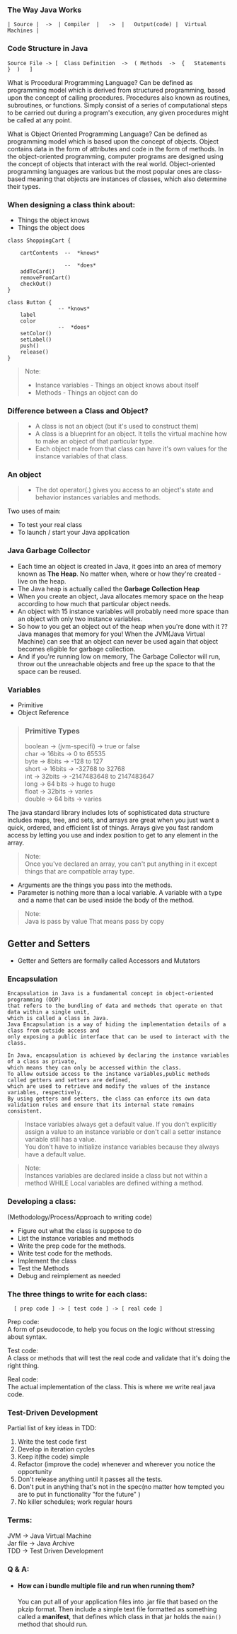### The Way Java Works

    | Source |  ->  | Compiler  |   ->  |   Output(code) |  Virtual Machines |

### Code Structure in Java

    Source File -> [  Class Definition  ->  ( Methods  ->  {   Statements }  )   ]

What is Procedural Programming Language?
Can be defined as programming model which is derived from structured programming, based upon the concept of calling procedures.
Procedures also known as routines, subroutines, or functions. Simply consist of a series of computational steps to be carried out
during a program's execution, any given procedures might be called at any point.

What is Object Oriented Programming Language?
Can be defined as programming model which is based upon the concept of objects.
Object contains data in the form of attributes and code in the form of methods. In the object-oriented programming,
computer programs are designed using the concept of objects that interact with the real world.
Object-oriented programming languages are various but the most popular ones are class-based meaning that objects are instances
of classes, which also determine their types.

### When designing a class think about:

- Things the object knows
- Things the object does

```
class ShoppingCart {

    cartContents  --  *knows*

                  --  *does*
    addToCard()
    removeFromCart()
    checkOut()
}
```

```
class Button {
                -- *knows*
    label
    color
                --  *does*
    setColor()
    setLabel()
    push()
    release()
}
```

> Note:<br>
>
> - Instance variables - Things an object knows about itself<br>
> - Methods - Things an object can do

### Difference between a Class and Object?

> - A class is not an object (but it's used to construct them)
> - A class is a blueprint for an object. It tells the virtual machine how to make an object of that particular type.
> - Each object made from that class can have it's own values for the instance variables of that class.

### An object

> - The dot operator(.) gives you access to an object's state and behavior instances variables and methods.

Two uses of main:

- To test your real class
- To launch / start your Java application

### Java Garbage Collector

- Each time an object is created in Java, it goes into an area of memory known as **The Heap**.
  No matter when, where or how they're created - live on the heap.
- The Java heap is actually called the **Garbage Collection Heap**
- When you create an object, Java allocates memory space on the heap according to how much that particular object needs.
- An object with 15 instance variables will probably need more space than an object with only two instance variables.
- So how to you get an object out of the heap when you're done with it ??
  Java manages that memory for you! When the JVM(Java Virtual Machine) can see that an object can never be used again
  that object becomes eligible for garbage collection.
- And if you're running low on memory, The Garbage Collector will run, throw out the unreachable objects and free up the space
  to that the space can be reused.

### Variables

- Primitive
- Object Reference

> ### Primitive Types
>
> boolean -> (jvm-specifi) -> true or false<br>
> char -> 16bits -> 0 to 65535<br>
> byte -> 8bits -> -128 to 127<br>
> short -> 16bits -> -32768 to 32768<br>
> int -> 32bits -> -2147483648 to 2147483647<br>
> long -> 64 bits -> huge to huge<br>
> float -> 32bits -> varies<br>
> double -> 64 bits -> varies<br>

The java standard library includes lots of sophisticated data structure includes maps, tree, and sets,
and arrays are great when you just want a quick, ordered, and efficient list of things.
Arrays give you fast random access by letting you use and index position to get to any element in the array.

> Note:<br>
> Once you've declared an array, you can't put anything in it except things that are compatible array type.

- Arguments are the things you pass into the methods.
- Parameter is nothing more than a local variable. A variable with a type and a name that can be used inside the body of the method.

> Note:<br>
> Java is pass by value That means pass by copy

## Getter and Setters

- Getter and Setters are formally called Accessors and Mutators

### Encapsulation

    Encapsulation in Java is a fundamental concept in object-oriented programming (OOP)
    that refers to the bundling of data and methods that operate on that data within a single unit,
    which is called a class in Java.
    Java Encapsulation is a way of hiding the implementation details of a class from outside access and
    only exposing a public interface that can be used to interact with the class.

    In Java, encapsulation is achieved by declaring the instance variables of a class as private,
    which means they can only be accessed within the class.
    To allow outside access to the instance variables,public methods called getters and setters are defined,
    which are used to retrieve and modify the values of the instance variables, respectively.
    By using getters and setters, the class can enforce its own data validation rules and ensure that its internal state remains consistent.

> Instace variables always get a default value. If you don't explicitly assign a value to an instance variable
> or don't call a setter instance variable still has a value.<br>
> You don't have to initialize instance variables because they always have a default value.

> Note:<br>
> Instances variables are declared inside a class but not within a method WHILE Local variables are defined withing a method.

### Developing a class:

(Methodology/Process/Approach to writing code)

- Figure out what the class is suppose to do
- List the instance variables and methods
- Write the prep code for the methods.
- Write test code for the methods.
- Implement the class
- Test the Methods
- Debug and reimplement as needed

### The three things to write for each class:

```
  [ prep code ] -> [ test code ] -> [ real code ]
```

Prep code:<br>
A form of pseudocode, to help you focus on the logic without stressing about syntax.

Test code:<br>
A class or methods that will test the real code and validate that it's doing the right thing.

Real code:<br>
The actual implementation of the class. This is where we write real java code.

### Test-Driven Development

Partial list of key ideas in TDD:

1. Write the test code first
2. Develop in iteration cycles
3. Keep it(the code) simple
4. Refactor (improve the code) whenever and wherever you notice the opportunity
5. Don't release anything until it passes all the tests.
6. Don't put in anything that's not in the spec(no matter how tempted you are to put in functionality "for the future" )
7. No killer schedules; work regular hours

### Terms:

JVM -> Java Virtual Machine<br>
Jar file -> Java Archive<br>
TDD -> Test Driven Development

### Q & A:

- #### How can i bundle multiple file and run when running them?<br>
  You can put all of your application files into .jar file that based on the pkzip format.
  Then include a simple text file formatted as something called a **manifest**, that defines
  which class in that jar holds the `main()` method that should run.

```

```
